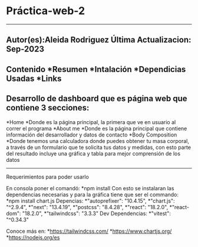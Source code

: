 ﻿# Práctica-web-2
 ------------------------------------------------------
 Autor(es):Aleida Rodriguez
 Última Actualizacion: Sep-2023
--------------------------------------------------------------------
Contenido
  *Resumen
  *Intalación
  *Dependicias Usadas
  *Links
--------------------------------------------------------------------

## Desarrollo de dashboard que es página web que contiene 3 secciones:
  *Home 
    *Donde es la página principal, la primera que ve en usuario al correr el programa
  *About me
    *Donde es la página principal que contiene información del desarrollador y datos de contacto
  *Body Composition 
    *Donde tenemos una calculadora donde puedes obtener tu masa corporal, a través de un formulario que te solicita tus datos y
    medidas, con esto parte del resultado incluye una gráfica y tabla para mejor comprensión de los datos
  





-------------------------------------------------------------------------------
Requerimientos para poder usarlo 

En consola poner el comandó:
    *npm install 
Con esto se instalaran las dependencias necesarias y para la gráfica tiene que ser el commando:
    *npm install chart.js
 Depencias:
    *"autoprefixer": "10.4.15",
    *"chart.js": "^2.9.4",
    *"next": "13.4.19",
    *"postcss": "8.4.28",
    *"react": "18.2.0",
    *"react-dom": "18.2.0",
    *"tailwindcss": "3.3.3"
Dev Dependencias:
    *"vitest": "^0.34.3"

Conoce más en:
  *https://tailwindcss.com/
  *https://www.chartjs.org/
  *https://nodejs.org/es


